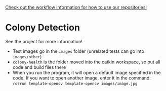<!--
@Author: Nick Steele
@Date:   19:04 Sep 24 2020
@Last modified by:   Nick Steele
@Last modified time: 20:32 Sep 24 2020
-->

[Check out the workflow information for how to use our repositories!](https://github.com/CuUwrRobotics/workflow)

# Colony Detection

See the project for more information!

- Test images go in the `images` folder (unrelated tests can go into `images/other`)
- `colony-health` is the folder moved into the catkin workspace, so put all code and build files there
- When you run the program, it will open a default image specified in the code. If you want to open another image, enter it in the command: `rosrun template-opencv template-opencv images/image.jpg`
